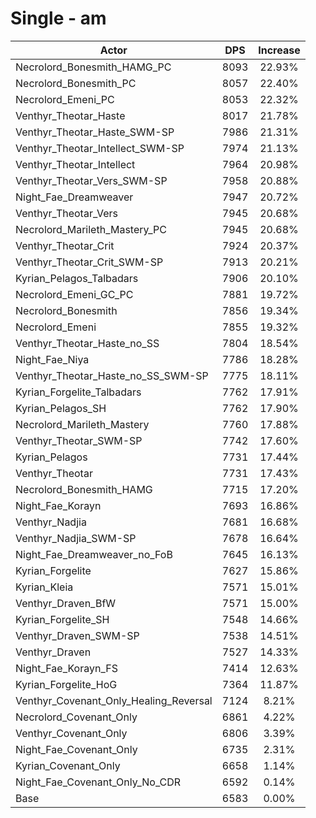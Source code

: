 # Single - am
| Actor | DPS | Increase |
|---|:---:|:---:|
|Necrolord_Bonesmith_HAMG_PC|8093|22.93%|
|Necrolord_Bonesmith_PC|8057|22.40%|
|Necrolord_Emeni_PC|8053|22.32%|
|Venthyr_Theotar_Haste|8017|21.78%|
|Venthyr_Theotar_Haste_SWM-SP|7986|21.31%|
|Venthyr_Theotar_Intellect_SWM-SP|7974|21.13%|
|Venthyr_Theotar_Intellect|7964|20.98%|
|Venthyr_Theotar_Vers_SWM-SP|7958|20.88%|
|Night_Fae_Dreamweaver|7947|20.72%|
|Venthyr_Theotar_Vers|7945|20.68%|
|Necrolord_Marileth_Mastery_PC|7945|20.68%|
|Venthyr_Theotar_Crit|7924|20.37%|
|Venthyr_Theotar_Crit_SWM-SP|7913|20.21%|
|Kyrian_Pelagos_Talbadars|7906|20.10%|
|Necrolord_Emeni_GC_PC|7881|19.72%|
|Necrolord_Bonesmith|7856|19.34%|
|Necrolord_Emeni|7855|19.32%|
|Venthyr_Theotar_Haste_no_SS|7804|18.54%|
|Night_Fae_Niya|7786|18.28%|
|Venthyr_Theotar_Haste_no_SS_SWM-SP|7775|18.11%|
|Kyrian_Forgelite_Talbadars|7762|17.91%|
|Kyrian_Pelagos_SH|7762|17.90%|
|Necrolord_Marileth_Mastery|7760|17.88%|
|Venthyr_Theotar_SWM-SP|7742|17.60%|
|Kyrian_Pelagos|7731|17.44%|
|Venthyr_Theotar|7731|17.43%|
|Necrolord_Bonesmith_HAMG|7715|17.20%|
|Night_Fae_Korayn|7693|16.86%|
|Venthyr_Nadjia|7681|16.68%|
|Venthyr_Nadjia_SWM-SP|7678|16.64%|
|Night_Fae_Dreamweaver_no_FoB|7645|16.13%|
|Kyrian_Forgelite|7627|15.86%|
|Kyrian_Kleia|7571|15.01%|
|Venthyr_Draven_BfW|7571|15.00%|
|Kyrian_Forgelite_SH|7548|14.66%|
|Venthyr_Draven_SWM-SP|7538|14.51%|
|Venthyr_Draven|7527|14.33%|
|Night_Fae_Korayn_FS|7414|12.63%|
|Kyrian_Forgelite_HoG|7364|11.87%|
|Venthyr_Covenant_Only_Healing_Reversal|7124|8.21%|
|Necrolord_Covenant_Only|6861|4.22%|
|Venthyr_Covenant_Only|6806|3.39%|
|Night_Fae_Covenant_Only|6735|2.31%|
|Kyrian_Covenant_Only|6658|1.14%|
|Night_Fae_Covenant_Only_No_CDR|6592|0.14%|
|Base|6583|0.00%|
